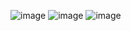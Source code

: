 ![image](https://github.com/Ayanabha1/6-Companies-30-Days-Challenge/assets/63809278/9f4f1bb9-73ea-40eb-9dfd-97875ea70fa5)
![image](https://github.com/Ayanabha1/6-Companies-30-Days-Challenge/assets/63809278/cbf1ed48-427f-4cf7-afcc-67e497b98f76)
![image](https://github.com/Ayanabha1/6-Companies-30-Days-Challenge/assets/63809278/5ae04e65-8a14-4e7a-a429-3c439770f41c)
